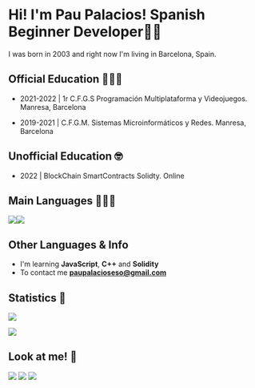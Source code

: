 # Hi! I'm Pau Palacios! Spanish Beginner Developer👋🏻

I was born in 2003 and right now I'm living in Barcelona, Spain.

## Official Education 👨🏻‍🎓
- 2021-2022 | 1r C.F.G.S Programación Multiplataforma y Videojuegos. Manresa, Barcelona

- 2019-2021 | C.F.G.M. Sistemas Microinformáticos y Redes. Manresa, Barcelona

## Unofficial Education 🤓
- 2022 | BlockChain SmartContracts Solidty. Online

## Main Languages 👨🏻‍💻
![](https://camo.githubusercontent.com/256f498d9e3128b19f8cb5558884749179db9118aaa6e31d3f7c5da34edf5c8c/68747470733a2f2f696d672e736869656c64732e696f2f62616467652f632532332532302d2532333233393132302e7376673f267374796c653d666f722d7468652d6261646765266c6f676f3d632d7368617270266c6f676f436f6c6f723d7768697465)![](https://camo.githubusercontent.com/7858f416aa93ee56048ca2eb473bdde10002398fc4ff05e08faf6cb3cbb5bce1/68747470733a2f2f696d672e736869656c64732e696f2f62616467652f6a6176612532302d2532334544384230302e7376673f267374796c653d666f722d7468652d6261646765266c6f676f3d6a617661266c6f676f436f6c6f723d7768697465)

## Other Languages & Info
- I'm learning **JavaScript**, **C++** and **Solidity**
- To contact me **paupalacioseso@gmail.com**

## Statistics 🧐
![](https://github-readme-stats.vercel.app/api?username=bypalacios)

![](https://github-readme-streak-stats.herokuapp.com/?user=bypalacios)
## Look at me! 👀
<img src="https://img.shields.io/badge/pau_palaciios%20-%23E4405F.svg?&style=for-the-badge&logo=Instagram&logoColor=white"/> <img src="https://img.shields.io/badge/sutypalacios%20-%231DA1F2.svg?&style=for-the-badge&logo=Twitter&logoColor=white"/> <a href= "https://twitter.com/sutypalacios"><img src="https://img.shields.io/badge/palaus%209999%20-%239146FF.svg?&style=for-the-badge&logo=Discord&logoColor=white"></img></a> 
